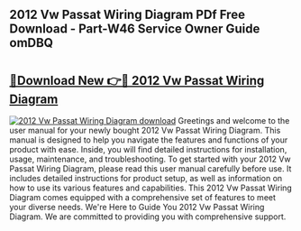 ## 2012 Vw Passat Wiring Diagram PDf Free Download - Part-W46 Service Owner Guide omDBQ

# <h2><a href="http://dfl6x4.blite.top/?on=2012+Vw+Passat+Wiring+Diagram">🔗Download New 👉🔴 2012 Vw Passat Wiring Diagram</a></h2>

[![2012 Vw Passat Wiring Diagram download](https://i.imgur.com/lujVjoI.png)](http://dfl6x4.blite.top/?on=2012+Vw+Passat+Wiring+Diagram)
Greetings and welcome to the user manual for your newly bought 2012 Vw Passat Wiring Diagram. This manual is designed to help you navigate the features and functions of your product with ease. Inside, you will find detailed instructions for installation, usage, maintenance, and troubleshooting. To get started with your 2012 Vw Passat Wiring Diagram, please read this user manual carefully before use. It includes detailed instructions for product setup, as well as information on how to use its various features and capabilities. This 2012 Vw Passat Wiring Diagram comes equipped with a comprehensive set of features to meet your diverse needs. We're Here to Guide You 2012 Vw Passat Wiring Diagram. We are committed to providing you with comprehensive support.
